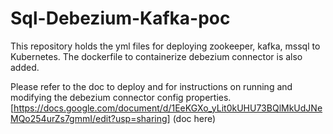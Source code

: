# Sql-Debezium-Kafka-poc

This repository holds the yml files for deploying zookeeper, kafka, mssql to Kubernetes. The dockerfile to containerize debezium connector is also added.

Please refer to the doc to deploy and for instructions on running and modifying the debezium connector config properties. [https://docs.google.com/document/d/1EeKGXo_yLit0kUHU73BQlMkUdJNeMQo254urZs7gmmI/edit?usp=sharing] (doc here)
